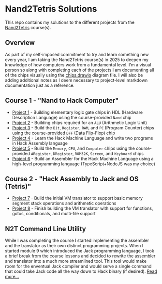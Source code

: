 # Nand2Tetris Solutions

This repo contains my solutions to the different projects from the [Nand2Tetris](https://www.nand2tetris.org/) course(s).

## Overview

As part of my self-imposed commitment to try and learn something new every year, I am taking the Nand2Tetris course(s) in 2025 to deepen my knowledge of how computers work from a fundamental level. I'm a visual person so along with completing each of the projects I am documenting all of the chips visually using the [chips.drawio](./chips.drawio) diagram file. I will also be adding additional notes as I deem necessary to project-level markdown documentation just as a reference.

## Course 1 - "Nand to Hack Computer"

- [Project 1](./project1/README.md) - Building elementary logic gate chips in HDL (Hardware Description Language) using the course-provided `Nand` chip
- [Project 2](./project2/README.md) - Building chips required for an `ALU` (Arithmetic Logic Unit)
- [Project 3](./project3/README.md) - Build the `Bit`, `Register`, `RAM`, and `PC` (Program Counter) chips using the course-provided `DFF` (Data Flip-Flop) chip
- [Project 4](./project4/README.md) - Learn the Hack Machine Language and write two programs in Hack Assembly language
- [Project 5](./project5/README.md) - Build the `Memory`, `CPU`, and `Computer` chips using the course-provided `ARegister`, `DRegister`, `ROM32K`, `Screen`, and `Keyboard` chips
- [Project 6](./project6/README.md) - Build an Assembler for the Hack Machine Language using a high-level programming language (TypeScript+NodeJS was my choice)

## Course 2 - "Hack Assembly to Jack and OS (Tetris)"
- [Project 7](./project7/README.md) - Build the initial VM translator to support basic memory segment stack operations and arithmetic operations
- [Project 8](./project8/README.md) - Finish building the VM translator with support for functions, gotos, conditionals, and multi-file support

## N2T Command Line Utility

While I was completing the course I started implementing the assembler and the translator as their own distinct programming projects. When I started module 9 which introduced the Jack programming language, I took a brief break from the course lessons and decided to rewrite the assembler and translator into a much more streamlined tool. This tool would make room for the enventual Jack compiler and would serve a single command that could take Jack code all the way down to Hack binary (if desired). [Read more...](./n2t/README.md)